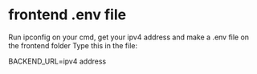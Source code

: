 # frontend .env file

Run ipconfig on your cmd, get your ipv4 address and make a .env file on the frontend folder
Type this in the file:

BACKEND_URL=ipv4 address